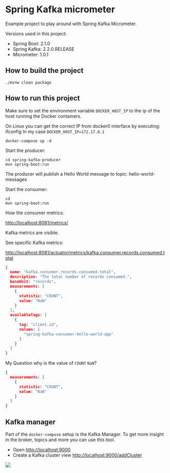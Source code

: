 # Spring Kafka micrometer

Example project to play around with Spring Kafka Micrometer.

Versions used in this project:

* Spring Boot: 2.1.0
* Spring Kafka: 2.2.0.RELEASE
* Micrometer: 1.0.1

## How to build the project

```
./mvnw clean package
```

## How to run this project

Make sure to set the environment variable `DOCKER_HOST_IP` to the ip of the host running the 
Docker containers.

On Linux you can get the correct IP from docker0 interface by executing: ifconfig
In my case `DOCKER_HOST_IP=172.17.0.1`

```
docker-compose up -d
```

Start the producer:

```
cd spring-kafka-producer
mvn spring-boot:run
``` 

The producer will publish a Hello World message to topic: hello-world-messages

Start the consumer:

```
cd
mvn spring-boot:run
``` 

How the consumer metrics:

[http://localhost:8081/metrics/](http://localhost:8081/metrics/)

Kafka metrics are visible.

See specific Kafka metrics:

[http://localhost:8081/actuator/metrics/kafka.consumer.records.consumed.total](http://localhost:8081/actuator/metrics/kafka.consumer.records.consumed.total)

```json
{
  name: "kafka.consumer.records.consumed.total",
  description: "The total number of records consumed.",
  baseUnit: "records",
  measurements: [
    {
      statistic: "COUNT",
      value: "NaN"
    }
  ],
  availableTags: [
    {
      tag: "client.id",
      values: [
        "spring-kafka-consumer-hello-world-app"
      ]
    }
  ]
}
```

My Question why is the value of `COUNT` `NaN`?

```json
{
  measurements: [
    {
      statistic: "COUNT",
      value: "NaN"
    }
  ]
}
```


## Kafka manager 

Part of the `docker-compose` setup is the Kafka Manager.
To get more insight in the broker, topics and more you can use this tool.

* Open [http://localhost:9000](http://localhost:9000)
* Create a Kafka cluster view [http://localhost:9000/addCluster](http://localhost:9000/addCluster)

![](/documentation/images)



